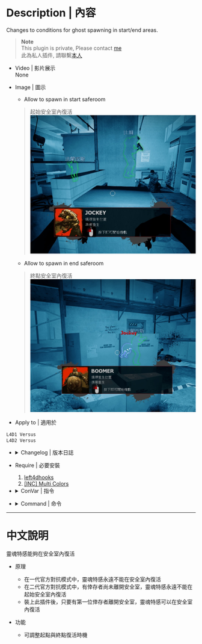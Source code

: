 # Description | 內容
Changes to conditions for ghost spawning in start/end areas.

> __Note__ <br/>
This plugin is private, Please contact [me](https://github.com/fbef0102/Game-Private_Plugin#私人插件列表-private-plugins-list)<br/>
此為私人插件, 請聯繫[本人](https://github.com/fbef0102/Game-Private_Plugin#私人插件列表-private-plugins-list)

* Video | 影片展示
<br/>None

* Image | 圖示
	* Allow to spawn in start saferoom
	> 起始安全室內復活
	<br/>![l4d_ghost_checkpoint_spawn_1](image/l4d_ghost_checkpoint_spawn_1.jpg)
	* Allow to spawn in end saferoom
	> 終點安全室內復活
	<br/>![l4d_ghost_checkpoint_spawn_2](image/l4d_ghost_checkpoint_spawn_2.jpg)

* Apply to | 適用於
```
L4D1 Versus
L4D2 Versus
```

* <details><summary>Changelog | 版本日誌</summary>

	* v1.0h (2022-11-27)
	    * Request by larrybrains
		* Auto generate cfg
		* Allow to spawn after tank has spawned

	* v1.1
	    * [Original Plugin By jensewe](https://github.com/Target5150/MoYu_Server_Stupid_Plugins/tree/master/The%20Last%20Stand/l4d_ghost_checkpoint_spawn)
</details>

* Require | 必要安裝
	1. [left4dhooks](https://forums.alliedmods.net/showthread.php?t=321696)
	2. [[INC] Multi Colors](https://github.com/fbef0102/L4D1_2-Plugins/releases/tag/Multi-Colors)

* <details><summary>ConVar | 指令</summary>

	* cfg/sourcemod/l4d_ghost_checkpoint_spawn.cfg
	```php
	// Changes how message displays. (0: Disable, 1:In chat, 2: In Hint Box, 3: In center text)
	l4d_ghost_checkpoint_spawn_announce_type "1"

	// 0=Plugin off, 1=Plugin on.
	l4d_ghost_checkpoint_spawn_enable "1"

	// When to allow ghost to spawn in end saferoom?
	// 0=Game default
	// 1: First survivor leaves safe area
	// 2: After tank spawn
	// 3: While tank alive
	l4d_ghost_checkpoint_spawn_in_end "1"

	// When to allow ghost to spawn in start saferoom even if not all survivors leave?
	// 0=Game default
	// 1: First survivor leaves safe area
	// 2: After tank spawn
	// 3: While tank alive
	l4d_ghost_checkpoint_spawn_in_start "1"
	```
</details>

* <details><summary>Command | 命令</summary>

	None
</details>

- - - -
# 中文說明
靈魂特感能夠在安全室內復活

* 原理
	* 在一代官方對抗模式中，靈魂特感永遠不能在安全室內復活
	* 在二代官方對抗模式中，有倖存者尚未離開安全室，靈魂特感永遠不能在起始安全室內復活
	* 裝上此插件後，只要有第一位倖存者離開安全室，靈魂特感可以在安全室內復活

* 功能
	* 可調整起點與終點復活時機
